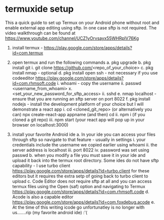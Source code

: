 # termuxide setup
This a quick guide to set up Termux on your Android phone without root and enable external app editing using sftp. In one case sftp is not required. The video walkthrough can be found at https://www.youtube.com/channel/UCZ1yOrvsayx55WHRplV76Kg

1. install termux - https://play.google.com/store/apps/details?id=com.termux

2. open termux and run the following commands
  a. pkg upgrade
  b. pkg install git
    i. git clone https://github.com/<repo_of_your_choice>
  c. pkg install nmap - optional
  d. pkg install open ssh - not necessary if you use codeeditor https://play.google.com/store/apps/details?id=com.rhmsoft.code
    i. whoami - copy the username
    ii. passwd <username_from_whoami>
      x. <set_your_new_password_for_sftp_access>
    ii. sshd
  e. nmap localhost - ensure that you are running an sftp server on port 8022
  f. pkg install nodejs - install the development platform of your choice but I will demonstrate a react app
    i. cd <cloned_git_repo> (or alternatively you can)   npx create-react-app appname      (and then)     cd <appname>
    ii. npm i (if you cloned a git repo)
    iii. npm start  (your react app will pop up in your browser on localhost:3000)
    
3. install your favorite Android ide
  a. In your ide you can access your files through sftp so navigate to that feature - usually in settings
    i. your credentials include the username we copied earlier using whoami
    ii. the server address is localhost
    iii. port 8022
    iv. password was set using passwd
  b. when you modify a file you must save it in your ide and upload it back into the termux root directory. Some ides do not have sftp capability - I use turbo client https://play.google.com/store/apps/details?id=turbo.client for these editors but it requires the extra setp of going back to turbo client to upload
  c. Code Editor does not require sftp at all and you can access termux files using the Open (saf) option and navigating to Termux https://play.google.com/store/apps/details?id=com.rhmsoft.code
  d. Acode is also a capable editor https://play.google.com/store/apps/details?id=com.foxdebug.acode
  e. At the time of this writing icode go unfortunatley is no longer with us.......rip (my favorite android ide) :'(
      

